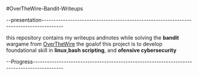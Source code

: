 #OverTheWire-Bandit-Writeups


--presentation---------------------------------------------------------------------------------------

this repository contains my writeups andnotes while solving the **bandit** wargame from [OverTheWire](https://overthewire.org/wargames/bandit/) the goalof this project is to develop foundational skill in **linux**,**bash scripting**, and **ofensive cybersecurity**

--Progress-------------------------------------------------------------------------------------------
